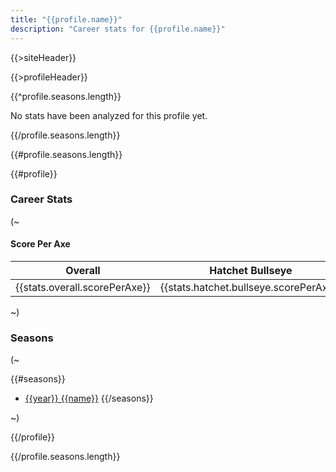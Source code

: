 ```yaml
---
title: "{{profile.name}}"
description: "Career stats for {{profile.name}}"
---
```


{{>siteHeader}}

{{>profileHeader}}

{{^profile.seasons.length}}

No stats have been analyzed for this profile yet.

{{/profile.seasons.length}}


{{#profile.seasons.length}}

{{#profile}}

### Career Stats

(~

#### Score Per Axe

| Overall | Hatchet Bullseye | Hatchet Clutch | Big Axe Bullseye | Big Axe Clutch |
|:-------:|:----------------:|:--------------:|:----------------:|:--------------:|
| {{stats.overall.scorePerAxe}} | {{stats.hatchet.bullseye.scorePerAxe}} | {{stats.hatchet.clutch.scorePerAxe}} | {{stats.bigAxe.bullseye.scorePerAxe}} | {{stats.bigAxe.clutch.scorePerAxe}} |

~)

### Seasons

(~

{{#seasons}}
- [{{year}} {{name}}](s/{{seasonId}})
{{/seasons}}

~)

{{/profile}}

{{/profile.seasons.length}}